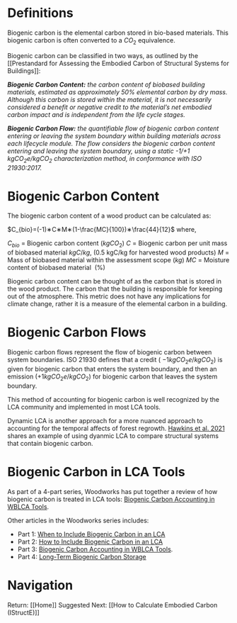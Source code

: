 # Definitions
Biogenic carbon is the elemental carbon stored in bio-based materials. This biogenic carbon is often converted to a $CO_2$ equivalence.

Biogenic carbon can be classified in two ways, as outlined by the [[Prestandard for Assessing the Embodied Carbon of Structural Systems for Buildings]]:

***Biogenic Carbon Content:***
*the carbon content of biobased building materials, estimated as approximately 50% elemental carbon by dry mass. Although this carbon is stored within the material, it is not necessarily considered a benefit or negative credit to the material’s net embodied carbon impact and is independent from the life cycle stages.* 

***Biogenic Carbon Flow:***
*the quantifiable flow of biogenic carbon content entering or leaving the system boundary within building materials across each lifecycle module. The flow considers the biogenic carbon content entering and leaving the system boundary, using a static -1/+1 $kgCO_2e/kgCO_2$ characterization method, in conformance with ISO 21930:2017.*

# Biogenic Carbon Content
The biogenic carbon content of a wood product can be calculated as:

$C_{bio}=(-1)∗C∗M∗(1-\frac{MC}{100})∗\frac{44}{12}$ where,

$C_{bio}$ = Biogenic carbon content $(kgCO_2)$
$C$ = Biogenic carbon per unit mass of biobased material $kgC/kg$, (0.5 kgC/kg for harvested wood products)
$M$ = Mass of biobased material within the assessment scope $(kg)$
$MC$ = Moisture content of biobased material  (%)

Biogenic carbon content can be thought of as the carbon that is stored in the wood product. The carbon that the building is responsible for keeping out of the atmosphere. This metric does not have any implications for climate change, rather it is a measure of the elemental carbon in a building.
# Biogenic Carbon Flows
Biogenic carbon flows represent the flow of biogenic carbon between system boundaries. ISO 21930 defines that a credit ( $-1kgCO_2e/kgCO_2$) is given for biogenic carbon that enters the system boundary, and then an emission  ($+1kgCO_2e/kgCO_2$) for biogenic carbon that leaves the system boundary.

This method of accounting for biogenic carbon is well recognized by the LCA community and implemented in most LCA tools.

Dynamic LCA is another approach for a more nuanced approach to accounting for the temporal affects of forest regrowth. [Hawkins et al. 2021](https://www.sciencedirect.com/science/article/abs/pii/S2352012420307323) shares an example of using dyanmic LCA to compare structural systems that contain biogenic carbon.

# Biogenic Carbon in LCA Tools
As part of a 4-part series, Woodworks has put together a review of how biogenic carbon is treated in LCA tools: [Biogenic Carbon Accounting in WBLCA Tools](https://www.woodworks.org/resources/biogenic-carbon-accounting-in-wblca-tools/).

Other articles in the Woodworks series includes:
- Part 1: [When to Include Biogenic Carbon in an LCA](https://www.woodworks.org/resources/when-to-include-biogenic-carbon-in-an-lca/)
- Part 2: [How to Include Biogenic Carbon in an LCA](https://www.woodworks.org/resources/how-to-include-biogenic-carbon-in-an-lca/)
- Part 3: [Biogenic Carbon Accounting in WBLCA Tools](https://www.woodworks.org/resources/biogenic-carbon-accounting-in-wblca-tools/).
- Part 4: [Long-Term Biogenic Carbon Storage](https://www.woodworks.org/resources/long-term-biogenic-carbon-storage/)


# Navigation
Return: [[Home]]
Suggested Next: [[How to Calculate Embodied Carbon (IStructE)]]